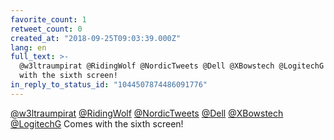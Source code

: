 ```yaml
---
favorite_count: 1
retweet_count: 0
created_at: "2018-09-25T09:03:39.000Z"
lang: en
full_text: >-
  @w3ltraumpirat @RidingWolf @NordicTweets @Dell @XBowstech @LogitechG Comes
  with the sixth screen!
in_reply_to_status_id: "1044507874486091776"
---
```


[@w3ltraumpirat](https://twitter.com/w3ltraumpirat)
[@RidingWolf](https://twitter.com/RidingWolf)
[@NordicTweets](https://twitter.com/NordicTweets)
[@Dell](https://twitter.com/Dell) [@XBowstech](https://twitter.com/XBowstech)
[@LogitechG](https://twitter.com/LogitechG) Comes with the sixth screen!
